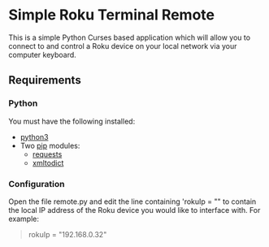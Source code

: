 # Simple Roku Terminal Remote
This is a simple Python Curses based application which will allow you to connect to and control a Roku device on your local network via your computer keyboard.

## Requirements
### Python
You must have the following installed:
- [python3](https://www.python.org/)
- Two [pip](https://pip.pypa.io/en/stable/) modules:
  - [requests](https://pypi.org/project/requests/)
  - [xmltodict](https://pypi.org/project/xmltodict/)
 ### Configuration
 Open the file remote.py and edit the line containing 'rokuIp = "" to contain the local IP address of the Roku device you would like to interface with. For example:
 >rokuIp = "192.168.0.32"

